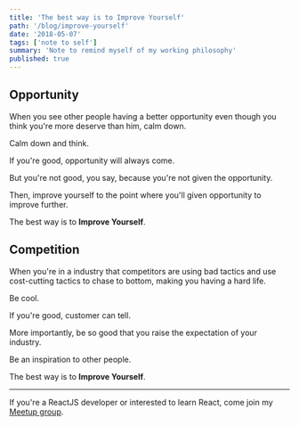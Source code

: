 ```yaml
---
title: 'The best way is to Improve Yourself'
path: '/blog/improve-yourself'
date: '2018-05-07'
tags: ['note to self']
summary: 'Note to remind myself of my working philosophy'
published: true
---
```


## Opportunity

When you see other people having a better opportunity even though you think you're more deserve than him, calm down.

Calm down and think.

If you're good, opportunity will always come.

But you're not good, you say, because you're not given the opportunity.

Then, improve yourself to the point where you'll given opportunity to improve further.

The best way is to **Improve Yourself**.

## Competition

When you're in a industry that competitors are using bad tactics and use cost-cutting tactics to chase to bottom, making you having a hard life.

Be cool.

If you're good, customer can tell.

More importantly, be so good that you raise the expectation of your industry.

Be an inspiration to other people.

The best way is to **Improve Yourself**.

<hr />

If you're a ReactJS developer or interested to learn React, come join my [Meetup group](https://www.meetup.com/kl-react/).
